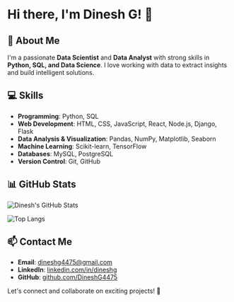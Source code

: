 # Hi there, I'm Dinesh G! 👋

## 🚀 About Me
I'm a passionate **Data Scientist** and **Data Analyst** with strong skills in **Python, SQL, and Data Science**. I love working with data to extract insights and build intelligent solutions.

## 💻 Skills
- **Programming**: Python, SQL
- **Web Development**: HTML, CSS, JavaScript, React, Node.js, Django, Flask
- **Data Analysis & Visualization**: Pandas, NumPy, Matplotlib, Seaborn
- **Machine Learning**: Scikit-learn, TensorFlow
- **Databases**: MySQL, PostgreSQL
- **Version Control**: Git, GitHub

## 📊 GitHub Stats
![Dinesh's GitHub Stats](https://github-readme-stats.vercel.app/api?username=DineshG4475&show_icons=true&theme=radical)

![Top Langs](https://github-readme-stats.vercel.app/api/top-langs/?username=DineshG4475&layout=compact&theme=radical)

## 📫 Contact Me
- **Email**: [dineshg4475@gmail.com](mailto:dineshg4475@gmail.com)
- **LinkedIn**: [linkedin.com/in/dineshg](#)
- **GitHub**: [github.com/DineshG4475](https://github.com/DineshG4475)

Let's connect and collaborate on exciting projects! 🚀

